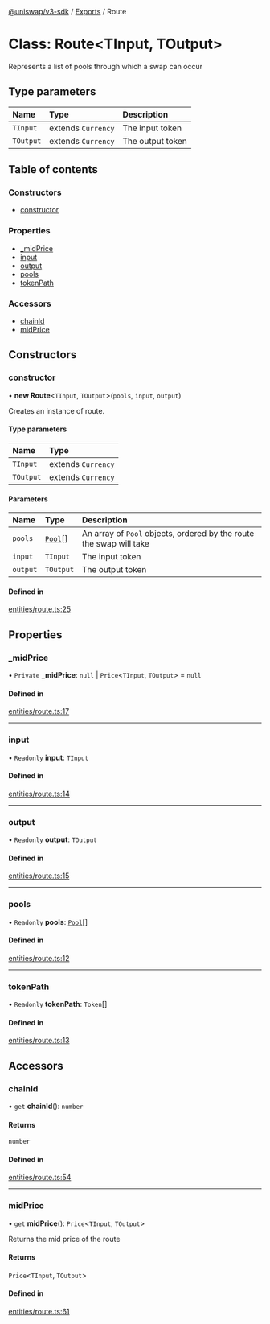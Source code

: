 [@uniswap/v3-sdk](../README.md) / [Exports](../modules.md) / Route

# Class: Route<TInput, TOutput\>

Represents a list of pools through which a swap can occur

## Type parameters

| Name | Type | Description |
| :------ | :------ | :------ |
| `TInput` | extends `Currency` | The input token |
| `TOutput` | extends `Currency` | The output token |

## Table of contents

### Constructors

- [constructor](Route.md#constructor)

### Properties

- [\_midPrice](Route.md#_midprice)
- [input](Route.md#input)
- [output](Route.md#output)
- [pools](Route.md#pools)
- [tokenPath](Route.md#tokenpath)

### Accessors

- [chainId](Route.md#chainid)
- [midPrice](Route.md#midprice)

## Constructors

### constructor

• **new Route**<`TInput`, `TOutput`\>(`pools`, `input`, `output`)

Creates an instance of route.

#### Type parameters

| Name | Type |
| :------ | :------ |
| `TInput` | extends `Currency` |
| `TOutput` | extends `Currency` |

#### Parameters

| Name | Type | Description |
| :------ | :------ | :------ |
| `pools` | [`Pool`](Pool.md)[] | An array of `Pool` objects, ordered by the route the swap will take |
| `input` | `TInput` | The input token |
| `output` | `TOutput` | The output token |

#### Defined in

[entities/route.ts:25](https://github.com/Uniswap/v3-sdk/blob/08a7c05/src/entities/route.ts#L25)

## Properties

### \_midPrice

• `Private` **\_midPrice**: ``null`` \| `Price`<`TInput`, `TOutput`\> = `null`

#### Defined in

[entities/route.ts:17](https://github.com/Uniswap/v3-sdk/blob/08a7c05/src/entities/route.ts#L17)

___

### input

• `Readonly` **input**: `TInput`

#### Defined in

[entities/route.ts:14](https://github.com/Uniswap/v3-sdk/blob/08a7c05/src/entities/route.ts#L14)

___

### output

• `Readonly` **output**: `TOutput`

#### Defined in

[entities/route.ts:15](https://github.com/Uniswap/v3-sdk/blob/08a7c05/src/entities/route.ts#L15)

___

### pools

• `Readonly` **pools**: [`Pool`](Pool.md)[]

#### Defined in

[entities/route.ts:12](https://github.com/Uniswap/v3-sdk/blob/08a7c05/src/entities/route.ts#L12)

___

### tokenPath

• `Readonly` **tokenPath**: `Token`[]

#### Defined in

[entities/route.ts:13](https://github.com/Uniswap/v3-sdk/blob/08a7c05/src/entities/route.ts#L13)

## Accessors

### chainId

• `get` **chainId**(): `number`

#### Returns

`number`

#### Defined in

[entities/route.ts:54](https://github.com/Uniswap/v3-sdk/blob/08a7c05/src/entities/route.ts#L54)

___

### midPrice

• `get` **midPrice**(): `Price`<`TInput`, `TOutput`\>

Returns the mid price of the route

#### Returns

`Price`<`TInput`, `TOutput`\>

#### Defined in

[entities/route.ts:61](https://github.com/Uniswap/v3-sdk/blob/08a7c05/src/entities/route.ts#L61)
